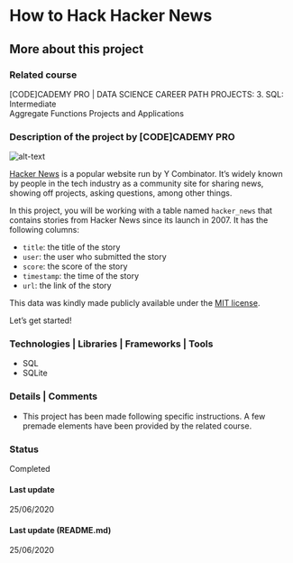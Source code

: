 # How to Hack Hacker News

## More about this project

### Related course
[CODE]CADEMY PRO | DATA SCIENCE CAREER PATH PROJECTS: 3. SQL: Intermediate   
Aggregate Functions Projects and Applications

### Description of the project by [CODE]CADEMY PRO
![alt-text](https://s3.amazonaws.com/codecademy-content/courses/sql-intensive/hackernews.gif)

[Hacker News](https://news.ycombinator.com/) is a popular website run by Y Combinator. It’s widely known by people in the tech industry as a community site for sharing news, showing off projects, asking questions, among other things.

In this project, you will be working with a table named `hacker_news` that contains stories from Hacker News since its launch in 2007. It has the following columns:
- `title`: the title of the story
- `user`: the user who submitted the story
- `score`: the score of the story
- `timestamp`: the time of the story
- `url`: the link of the story

This data was kindly made publicly available under the [MIT license](https://opensource.org/licenses/MIT/).

Let’s get started!

### Technologies | Libraries | Frameworks | Tools  
- SQL  
- SQLite  

### Details | Comments
- This project has been made following specific instructions. A few premade elements have been provided by the related course.

### Status
Completed

#### Last update
25/06/2020

#### Last update (README.md)
25/06/2020